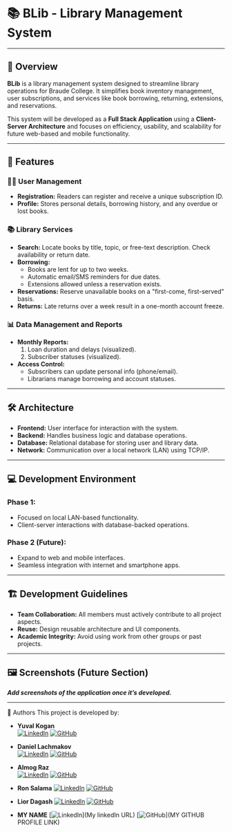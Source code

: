 # 📚 **BLib - Library Management System**   

---

## 📝 **Overview**  
**BLib** is a library management system designed to streamline library operations for Braude College. It simplifies book inventory management, user subscriptions, and services like book borrowing, returning, extensions, and reservations.  

This system will be developed as a **Full Stack Application** using a **Client-Server Architecture** and focuses on efficiency, usability, and scalability for future web-based and mobile functionality.  

---

## 🎯 **Features**  

### 🧑‍💼 **User Management**  
- **Registration:** Readers can register and receive a unique subscription ID.  
- **Profile:** Stores personal details, borrowing history, and any overdue or lost books.  

### 📚 **Library Services**  
- **Search:** Locate books by title, topic, or free-text description. Check availability or return date.  
- **Borrowing:**  
  - Books are lent for up to two weeks.  
  - Automatic email/SMS reminders for due dates.  
  - Extensions allowed unless a reservation exists.  
- **Reservations:** Reserve unavailable books on a "first-come, first-served" basis.  
- **Returns:** Late returns over a week result in a one-month account freeze.  

### 📊 **Data Management and Reports**  
- **Monthly Reports:**  
  1. Loan duration and delays (visualized).  
  2. Subscriber statuses (visualized).  
- **Access Control:**  
  - Subscribers can update personal info (phone/email).  
  - Librarians manage borrowing and account statuses.  

---

## 🛠 **Architecture**  
- **Frontend:** User interface for interaction with the system.  
- **Backend:** Handles business logic and database operations.  
- **Database:** Relational database for storing user and library data.  
- **Network:** Communication over a local network (LAN) using TCP/IP.  

---

## 💻 **Development Environment**  

### **Phase 1:**  
- Focused on local LAN-based functionality.  
- Client-server interactions with database-backed operations.  

### **Phase 2 (Future):**  
- Expand to web and mobile interfaces.  
- Seamless integration with internet and smartphone apps.  

---

## 🏗 **Development Guidelines**  
- **Team Collaboration:** All members must actively contribute to all project aspects.  
- **Reuse:** Design reusable architecture and UI components.  
- **Academic Integrity:** Avoid using work from other groups or past projects.  

---

## 🖼 **Screenshots** (Future Section)  
**_Add screenshots of the application once it’s developed._**

---

👥 Authors
This project is developed by:

* **Yuval Kogan**  
[![LinkedIn](https://img.shields.io/badge/LinkedIn-Profile-blue?style=flat-square&logo=linkedin)](https://www.linkedin.com/in/yuval-kogan) [![GitHub](https://img.shields.io/badge/GitHub-Profile-black?style=flat-square&logo=github)](https://github.com/KoganTheDev)  

* **Daniel Lachmakov**  
[![LinkedIn](https://img.shields.io/badge/LinkedIn-Profile-blue?style=flat-square&logo=linkedin)](https://www.linkedin.com/in/daniel-lachmakov-94761b288/) [![GitHub](https://img.shields.io/badge/GitHub-Profile-black?style=flat-square&logo=github)](https://github.com/Danielon05423)

* **Almog Raz**  
[![LinkedIn](https://img.shields.io/badge/LinkedIn-Profile-blue?style=flat-square&logo=linkedin)](https://www.linkedin.com/in/almog-raz/) [![GitHub](https://img.shields.io/badge/GitHub-Profile-black?style=flat-square&logo=github)](https://github.com/almograz1)

* **Ron Salama**
[![LinkedIn](https://img.shields.io/badge/LinkedIn-Profile-blue?style=flat-square&logo=linkedin)](https://www.linkedin.com/in/ron-salama-3860a0107/)  [![GitHub](https://img.shields.io/badge/GitHub-Profile-black?style=flat-square&logo=github)](https://github.com/RS-OG)

* **Lior Dagash**
[![LinkedIn](https://img.shields.io/badge/LinkedIn-Profile-blue?style=flat-square&logo=linkedin)](https://www.linkedin.com/in/lior-dagash-53130333a/)  [![GitHub](https://img.shields.io/badge/GitHub-Profile-black?style=flat-square&logo=github)](https://github.com/iMianite)

* **MY NAME**
[![LinkedIn](https://img.shields.io/badge/LinkedIn-Profile-blue?style=flat-square&logo=linkedin)](My linkedIn URL)  [![GitHub](https://img.shields.io/badge/GitHub-Profile-black?style=flat-square&logo=github)](MY GITHUB PROFILE LINK)
